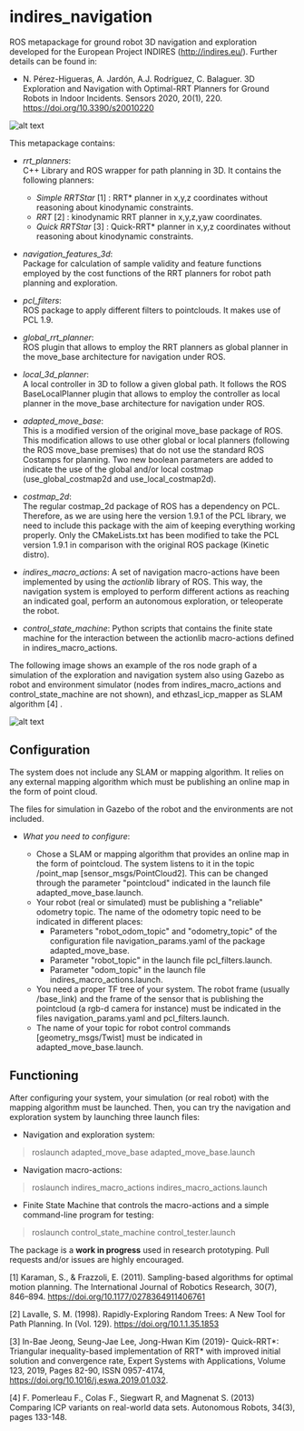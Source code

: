 # indires_navigation
ROS metapackage for ground robot 3D navigation and exploration developed for the European Project INDIRES (http://indires.eu/).
Further details can be found in:

* N. Pérez-Higueras, A. Jardón, A.J. Rodríguez, C. Balaguer. 3D Exploration and Navigation with Optimal-RRT Planners for Ground Robots in Indoor Incidents. Sensors 2020, 20(1), 220. https://doi.org/10.3390/s20010220 

![alt text](https://github.com/noeperez/indires_navigation/blob/master/indires_navigation/images/rrt_planning.png)

This metapackage contains:

* *rrt_planners*:  
C++ Library and ROS wrapper for path planning in 3D. It contains the following planners:

    - *Simple RRTStar* [1] : RRT* planner in x,y,z coordinates without reasoning about kinodynamic constraints.
    - *RRT* [2] : kinodynamic RRT planner in x,y,z,yaw coordinates.
    - *Quick RRTStar*  [3] : Quick-RRT* planner in x,y,z coordinates without reasoning about kinodynamic constraints.

* *navigation_features_3d*:  
Package for calculation of sample validity and feature functions employed by the cost functions of the RRT planners for robot path planning and exploration.

* *pcl_filters*:  
ROS package to apply different filters to pointclouds. It makes use of PCL 1.9.

* *global_rrt_planner*:   
ROS plugin that allows to employ the RRT planners as global planner in the move_base architecture for navigation under ROS.

* *local_3d_planner*:   
A local controller in 3D to follow a given global path. It follows the ROS BaseLocalPlanner plugin that allows to employ the controller as local planner in the move_base architecture for navigation under ROS.

* *adapted_move_base*:   
This is a modified version of the original move_base package of ROS. This modification allows to use other global or local planners  (following the ROS move_base premises) that do not use the standard ROS Costamps for planning. Two new boolean parameters are added to indicate the use of the global and/or local costmap (use_global_costmap2d and use_local_costmap2d).

* *costmap_2d*:   
The regular costmap_2d package of ROS has a dependency on PCL. Therefore, as we are using here the version 1.9.1 of the PCL library, we need to include this package with the aim of keeping everything working properly. Only the CMakeLists.txt has been modified to take the PCL version 1.9.1 in comparison with the original ROS package (Kinetic distro). 

* *indires_macro_actions*:
A set of navigation macro-actions have been implemented by using the *actionlib* library of ROS. This way, the navigation system is employed to perform different actions as reaching an indicated goal, perform an autonomous exploration, or teleoperate the robot.

* *control_state_machine*:
Python scripts that contains the finite state machine for the interaction between the actionlib macro-actions defined in indires_macro_actions. 


The following image shows an example of the ros node graph of a simulation of the exploration and navigation system also using Gazebo as robot and environment simulator (nodes from indires_macro_actions and control_state_machine are not shown), and ethzasl_icp_mapper as SLAM algorithm [4] .

![alt text](https://github.com/noeperez/indires_navigation/blob/master/indires_navigation/images/rosgraph.png)



## Configuration

The system does not include any SLAM or mapping algorithm. It relies on any external mapping algorithm which must be publishing an online map in the form of point cloud. 


The files for simulation in Gazebo of the robot and the environments are not included. 


* *What you need to configure*:

	- Chose a SLAM or mapping algorithm that provides an online map in the form of pointcloud. The system listens to it in the topic /point_map [sensor_msgs/PointCloud2]. This can be changed through the parameter "pointcloud" indicated in the launch file adapted_move_base.launch. 
	- Your robot (real or simulated) must be publishing a "reliable" odometry topic. The name of the odometry topic need to be indicated in different places:
		- Parameters "robot_odom_topic" and "odometry_topic" of the configuration file navigation_params.yaml of the package adapted_move_base.
		- Parameter "robot_topic" in the launch file pcl_filters.launch.
		- Parameter "odom_topic" in the launch file indires_macro_actions.launch.
	- You need a proper TF tree of your system. The robot frame (usually /base_link) and the frame of the sensor that is publishing the pointcloud (a rgb-d camera for instance) must be indicated in the files navigation_params.yaml and pcl_filters.launch. 
	- The name of your topic for robot control commands [geometry_msgs/Twist] must be indicated in adapted_move_base.launch.



## Functioning

After configuring your system, your simulation (or real robot) with the mapping algorithm must be launched. Then, you can try the navigation and exploration system by launching three launch files:

* Navigation and exploration system:
> roslaunch adapted_move_base adapted_move_base.launch
* Navigation macro-actions: 
> roslaunch indires_macro_actions indires_macro_actions.launch
* Finite State Machine that controls the macro-actions and a simple command-line program for testing:
> roslaunch control_state_machine control_tester.launch 



The package is a **work in progress** used in research prototyping. Pull requests and/or issues are highly encouraged.

[1] Karaman, S., & Frazzoli, E. (2011). Sampling-based algorithms for optimal motion planning. The International Journal of Robotics Research, 30(7), 846–894. https://doi.org/10.1177/0278364911406761

[2] Lavalle, S. M. (1998). Rapidly-Exploring Random Trees: A New Tool for Path Planning. In (Vol. 129). https://doi.org/10.1.1.35.1853

[3] In-Bae Jeong, Seung-Jae Lee, Jong-Hwan Kim (2019)- Quick-RRT*: Triangular inequality-based implementation of RRT* with improved initial solution and convergence rate, Expert Systems with Applications, Volume 123, 2019, Pages 82-90, ISSN 0957-4174, https://doi.org/10.1016/j.eswa.2019.01.032.

[4] F. Pomerleau F., Colas F., Siegwart R, and Magnenat S. (2013) Comparing ICP variants on real-world data sets. Autonomous Robots, 34(3), pages 133-148.


